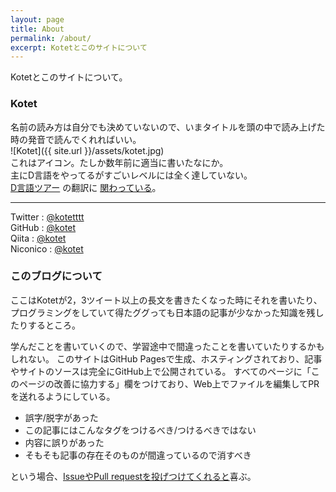 ```yaml
---
layout: page
title: About
permalink: /about/
excerpt: Kotetとこのサイトについて
---
```


Kotetとこのサイトについて。

### Kotet
  
名前の読み方は自分でも決めていないので、いまタイトルを頭の中で読み上げた時の発音で読んでくれればいい。  
![Kotet]({{ site.url }}/assets/kotet.jpg)  
これはアイコン。たしか数年前に適当に書いたなにか。  
主にD言語をやってるがすごいレベルには全く達していない。  
[D言語ツアー](https://tour.dlang.org/tour/ja)
の翻訳に
[関わっている](https://github.com/kotet/japanese)。  

---

Twitter : [@kotetttt](https://twitter.com/kotetttt)  
GitHub : [@kotet](https://github.com/kotet)  
Qiita : [@kotet](https://qiita.com/kotet)  
Niconico : [@kotet](http://www.nicovideo.jp/user/46839326)

### このブログについて

ここはKotetが2，3ツイート以上の長文を書きたくなった時にそれを書いたり、
プログラミングをしていて得たググっても日本語の記事が少なかった知識を残したりするところ。

学んだことを書いていくので、学習途中で間違ったことを書いていたりするかもしれない。
このサイトはGitHub Pagesで生成、ホスティングされており、記事やサイトのソースは完全にGitHub上で公開されている。
すべてのページに「このページの改善に協力する」欄をつけており、Web上でファイルを編集してPRを送れるようにしている。

- 誤字/脱字があった
- この記事にはこんなタグをつけるべき/つけるべきではない
- 内容に誤りがあった
- そもそも記事の存在そのものが間違っているので消すべき

という場合、[IssueやPull requestを投げつけてくれると](https://github.com/kotet/kotet.github.io)喜ぶ。